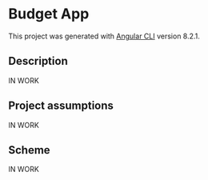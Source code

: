 # Budget App

This project was generated with [Angular CLI](https://github.com/angular/angular-cli) version 8.2.1.

## Description

IN WORK

## Project assumptions

IN WORK

## Scheme

IN WORK